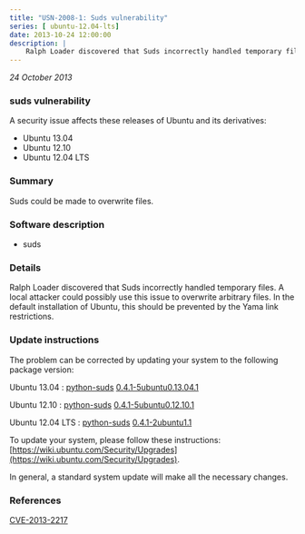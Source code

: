 ```yaml
---
title: "USN-2008-1: Suds vulnerability"
series: [ ubuntu-12.04-lts]
date: 2013-10-24 12:00:00
description: |
    Ralph Loader discovered that Suds incorrectly handled temporary files. A local attacker could possibly use this issue to overwrite arbitrary files. In the default installation of Ubuntu, this should be prevented by the Yama link restrictions. 
--- 
```

 
 

*24 October 2013*

### suds vulnerability

A security issue affects these releases of Ubuntu and its derivatives:

* Ubuntu 13.04
* Ubuntu 12.10
* Ubuntu 12.04 LTS

### Summary

Suds could be made to overwrite files. 

### Software description

* suds 

### Details

Ralph Loader discovered that Suds incorrectly handled temporary files. A local attacker could possibly use this issue to overwrite arbitrary files. In the default installation of Ubuntu, this should be prevented by the Yama link restrictions. 

### Update instructions

The problem can be corrected by updating your system to the following package version:

Ubuntu 13.04
 : [python-suds](https://launchpad.net/ubuntu/+source/suds) <span> [0.4.1-5ubuntu0.13.04.1](https://launchpad.net/ubuntu/+source/suds/0.4.1-5ubuntu0.13.04.1) </span> 

Ubuntu 12.10
 : [python-suds](https://launchpad.net/ubuntu/+source/suds) <span> [0.4.1-5ubuntu0.12.10.1](https://launchpad.net/ubuntu/+source/suds/0.4.1-5ubuntu0.12.10.1) </span> 

Ubuntu 12.04 LTS
 : [python-suds](https://launchpad.net/ubuntu/+source/suds) <span> [0.4.1-2ubuntu1.1](https://launchpad.net/ubuntu/+source/suds/0.4.1-2ubuntu1.1) </span> 

To update your system, please follow these instructions: [https://wiki.ubuntu.com/Security/Upgrades](https://wiki.ubuntu.com/Security/Upgrades).

In general, a standard system update will make all the necessary changes. 

### References

 
 [CVE-2013-2217](http://people.ubuntu.com/~ubuntu-security/cve/CVE-2013-2217)
 

